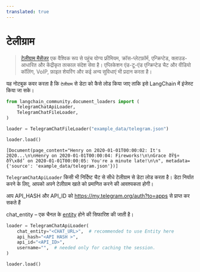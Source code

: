 ```yaml
---
translated: true
---
```


# टेलीग्राम

>[टेलीग्राम मैसेंजर](https://web.telegram.org/a/) एक वैश्विक रूप से पहुंच योग्य फ्रीमियम, क्रॉस-प्लेटफ़ॉर्म, एन्क्रिप्टेड, क्लाउड-आधारित और केंद्रीकृत तत्काल संदेश सेवा है। एप्लिकेशन एंड-टू-एंड एन्क्रिप्टेड चैट और वीडियो कॉलिंग, VoIP, फ़ाइल शेयरिंग और कई अन्य सुविधाएं भी प्रदान करता है।

यह नोटबुक कवर करता है कि `टेलीग्राम` से डेटा को कैसे लोड किया जाए ताकि इसे LangChain में इंजेस्ट किया जा सके।

```python
from langchain_community.document_loaders import (
    TelegramChatApiLoader,
    TelegramChatFileLoader,
)
```

```python
loader = TelegramChatFileLoader("example_data/telegram.json")
```

```python
loader.load()
```

```output
[Document(page_content="Henry on 2020-01-01T00:00:02: It's 2020...\n\nHenry on 2020-01-01T00:00:04: Fireworks!\n\nGrace ðŸ§¤ ðŸ\x8d’ on 2020-01-01T00:00:05: You're a minute late!\n\n", metadata={'source': 'example_data/telegram.json'})]
```

`TelegramChatApiLoader` किसी भी निर्दिष्ट चैट से सीधे टेलीग्राम से डेटा लोड करता है। डेटा निर्यात करने के लिए, आपको अपने टेलीग्राम खाते को प्रमाणित करने की आवश्यकता होगी।

आप API_HASH और API_ID को https://my.telegram.org/auth?to=apps से प्राप्त कर सकते हैं

chat_entity – एक चैनल के [entity](https://docs.telethon.dev/en/stable/concepts/entities.html?highlight=Entity#what-is-an-entity) होने की सिफारिश की जाती है।

```python
loader = TelegramChatApiLoader(
    chat_entity="<CHAT_URL>",  # recommended to use Entity here
    api_hash="<API HASH >",
    api_id="<API_ID>",
    username="",  # needed only for caching the session.
)
```

```python
loader.load()
```
